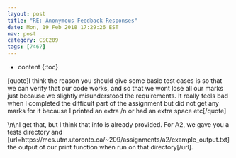 ```yaml
---
layout: post
title: "RE: Anonymous Feedback Responses"
date: Mon, 19 Feb 2018 17:29:26 EST
nav: post
category: CSC209
tags: [7467]
---
```


* content
{:toc}

[quote]I think the reason you should give some basic test cases is so that we can verify that our code works, and so that we wont lose all our marks just because we slightly misunderstood the requirements. It really feels bad when I completed the difficult part of the assignment but did not get any marks for it because I printed an extra /n or had an extra space etc[/quote]
<!-- more -->
<p>\n\nI get that, but I think that info is already provided. For A2, we gave you a tests directory and [url=https://mcs.utm.utoronto.ca/~209/assignments/a2/example_output.txt]the output of our print function when run on that directory[/url].</p>

